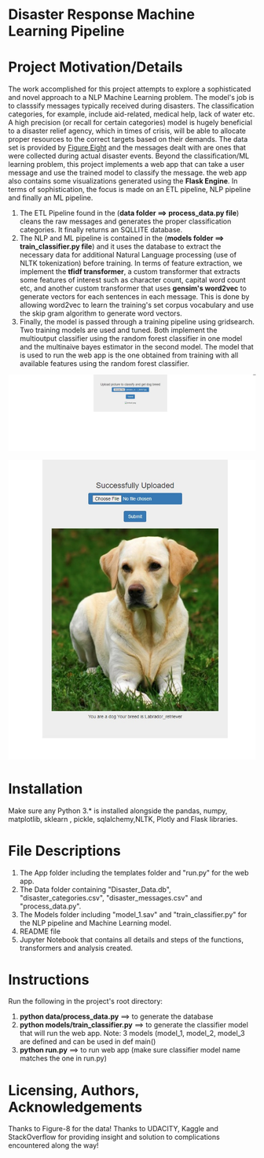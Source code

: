 # Disaster Response Machine Learning Pipeline
# Project Motivation/Details
The work accomplished for this project attempts to explore a sophisticated and novel approach to a NLP Machine Learning problem. The model's job is to classsify messages typically received during disasters. The classification categories, for example, include aid-related, medical help, lack of water etc. A high precision (or recall for certain categories) model is hugely beneficial to a disaster relief agency, which in times of crisis, will be able to allocate proper resources to the correct targets based on their demands. The data set is provided by [Figure Eight](https://www.figure-eight.com/) and the messages dealt with are ones that were collected during actual disaster events. Beyond the classification/ML learning problem, this project implements a web app that can take a user message and use the trained model to classify the message. the web app also contains some visualizations generated using the **Flask Engine**.
In terms of sophistication, the focus is made on an ETL pipeline, NLP pipeline and finally an ML pipeline.
1. The ETL Pipeline found in the (**data folder ==> process_data.py file**) cleans the raw messages and generates the proper classification categories. It finally returns an SQLLITE database.
2. The NLP and ML pipeline is contained in the (**models folder ==> train_classifier.py file**) and it uses the database to extract the necessary data for additional Natural Language processing (use of NLTK tokenization) before training. In terms of feature extraction, we implement the **tfidf transformer**, a custom transformer that extracts some features of interest such as character count, capital word count etc, and another custom transformer that uses **gensim's word2vec** to generate vectors for each sentences in each message. This is done by allowing word2vec to learn the training's set corpus vocabulary and use the skip gram algorithm to generate word vectors.
3. Finally, the model is passed through a training pipeline using gridsearch. Two training models are used and tuned. Both implement the multioutput classifier using the random forest classifier in one model and the multinaive bayes estimator in the second model. The model that is used to run the web app is the one obtained from training with all available features using the random forest classifier.



![Screenshot 1](Dog_Breed_Classifier/1.jpg)

![Screenshot 2](Dog_Breed_Classifier/2.jpg)


# Installation
Make sure any Python 3.* is installed alongside the pandas, numpy, matplotlib, sklearn , pickle, sqlalchemy,NLTK, Plotly and Flask libraries.


# File Descriptions
1. The App folder including the templates folder and "run.py" for the web app.
2. The Data folder containing "Disaster_Data.db", "disaster_categories.csv", "disaster_messages.csv" and "process_data.py".
3. The Models folder including "model_1.sav" and "train_classifier.py" for the NLP pipeline and Machine Learning model.
4. README file
5. Jupyter Notebook that contains all details and steps of the functions, transformers and analysis created.

# Instructions
Run the following in the project's root directory:
1. **python data/process_data.py** ==> to generate the database
2. **python models/train_classifier.py** ==> to generate the classifier model that will run the web app. Note: 3 models (model_1, model_2, model_3 are defined and can be used in def main()
3. **python run.py** ==> to run web app (make sure classifier model name matches the one in run.py)


# Licensing, Authors, Acknowledgements
Thanks to Figure-8 for the data!
Thanks to UDACITY, Kaggle and StackOverflow for providing insight and solution to complications encountered along the way!
